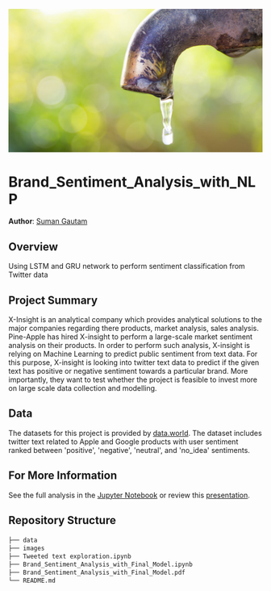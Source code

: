 ![image](https://github.com/sgautam666/Tanzania_Water_Pump_Failure_Prediction/blob/main/images/water_tap.jpg)

# Brand_Sentiment_Analysis_with_NLP

**Author**: [Suman Gautam](mailto:smngeo@gmail.com)

## Overview

Using LSTM and GRU network to perform sentiment classification from Twitter data


## Project Summary

X-Insight is an analytical company which provides analytical solutions to the major companies regarding there products, market analysis, sales analysis. Pine-Apple has hired X-insight to perform a large-scale market sentiment analysis on their products. 
In order to perform such analysis, X-insight is relying on Machine Learning to predict public sentiment from text data. For this purpose, X-insight is looking into twitter text data to predict if the given text has positive or negative sentiment towards a particular brand. More importantly, they want to test whether the project is feasible to invest more on large scale data collection and modelling. 


## Data

The datasets for this project is provided by [data.world](https://data.world/crowdflower/brands-and-product-emotions). The dataset includes twitter text related to Apple and Google products with user sentiment ranked between 'positive', 'negative', 'neutral', and 'no_idea' sentiments.  




## For More Information

See the full analysis in the [Jupyter Notebook](./final_model.ipynb) or review this [presentation](./Water_Pump_Failure_Prediction_notebook.pdf).



## Repository Structure

```
├── data
├── images
├── Tweeted text exploration.ipynb
├── Brand_Sentiment_Analysis_with_Final_Model.ipynb
├── Brand_Sentiment_Analysis_with_Final_Model.pdf
└── README.md
```